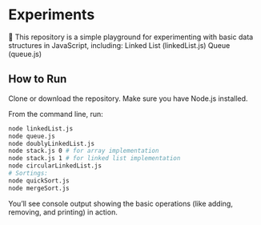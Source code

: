 # Experiments
 🚀 This repository is a simple playground for experimenting with basic data structures in JavaScript, including:
    Linked List (linkedList.js)
    Queue (queue.js)

## How to Run
Clone or download the repository.
Make sure you have Node.js installed.

From the command line, run:
```sh
node linkedList.js
node queue.js
node doublyLinkedList.js
node stack.js 0 # for array implementation
node stack.js 1 # for linked list implementation
node circularLinkedList.js
# Sortings:
node quickSort.js
node mergeSort.js
```

You’ll see console output showing the basic operations (like adding, removing, and printing) in action.
